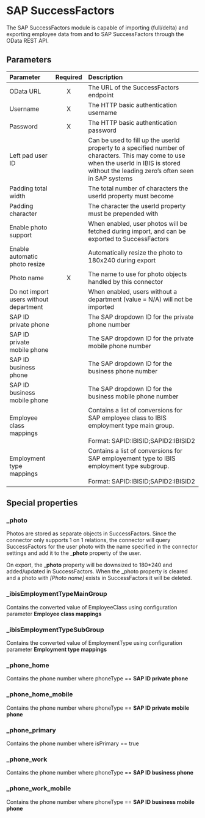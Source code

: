 # SAP SuccessFactors

The SAP SuccessFactors module is capable of importing (full/delta) and
exporting employee data from and to SAP SuccessFactors through the OData
REST API.

## Parameters

|                Parameter               | Required |                                                                                         Description                                                                                         |
|:---------------------------------------|:--------:|:--------------------------------------------------------------------------------------------------------------------------------------------------------------------------------------------|
| OData URL                              | X        | The URL of the SuccessFactors endpoint                                                                                                                                                      |
| Username                               | X        | The HTTP basic authentication username                                                                                                                                                      |
| Password                               | X        | The HTTP basic authentication password                                                                                                                                                      |
| Left pad user ID                       |          | Can be used to fill up the userId property to a specified number of characters. This may come to use when the userId in IBIS is stored without the leading zero’s often seen in SAP systems |
| Padding total width                    |          | The total number of characters the userId property must become                                                                                                                              |
| Padding character                      |          | The character the userId property must be prepended with                                                                                                                                    |
| Enable photo support                   |          | When enabled, user photos will be fetched during import, and can be exported to SuccessFactors                                                                                              |
| Enable automatic photo resize          |          | Automatically resize the photo to 180x240 during export                                                                                                                                     |
| Photo name                             | X        | The name to use for photo objects handled by this connector                                                                                                                                 |
| Do not import users without department |          | When enabled, users without a department (value = N/A) will not be imported                                                                                                                 |
| SAP ID private phone                   |          | The SAP dropdown ID for the private phone number                                                                                                                                            |
| SAP ID private mobile phone            |          | The SAP dropdown ID for the private mobile phone number                                                                                                                                     |
| SAP ID business phone                  |          | The SAP dropdown ID for the business phone number                                                                                                                                           |
| SAP ID business mobile phone           |          | The SAP dropdown ID for the business mobile phone number                                                                                                                                    |
| Employee class mappings                |          | Contains a list of conversions for SAP employee class to IBIS employment type main group.<br> <br>Format: SAPID:IBISID;SAPID2:IBISID2                                                       |
| Employment type mappings               |          | Contains a list of conversions for SAP employement type to IBIS employment type subgroup.<br> <br>Format: SAPID:IBISID;SAPID2:IBISID2                                                       |

## Special properties

### \_photo

Photos are stored as separate objects in SuccessFactors. Since the
connector only supports 1 on 1 relations, the connector will query
SuccessFactors for the user photo with the name specified in the
connector settings and add it to the \_**photo** property of the user.

On export, the \_**photo** property will be downsized to 180\*240 and
added/updated in SuccessFactors. When the \_photo property is cleared
and a photo with *\[Photo name\]* exists in SuccessFactors it will be
deleted.

### \_ibisEmploymentTypeMainGroup

Contains the converted value of EmployeeClass using configuration
parameter **Employee class mappings**

### \_ibisEmploymentTypeSubGroup

Contains the converted value of EmploymentType using configuration
parameter **Employment type mappings**

### \_phone\_home

Contains the phone number where phoneType == **SAP ID private phone**

### \_phone\_home\_mobile

Contains the phone number where phoneType == **SAP ID private mobile
phone**

### \_phone\_primary

Contains the phone number where isPrimary == true

### \_phone\_work

Contains the phone number where phoneType == **SAP ID business phone**

### \_phone\_work\_mobile

Contains the phone number where phoneType == **SAP ID business mobile
phone**
